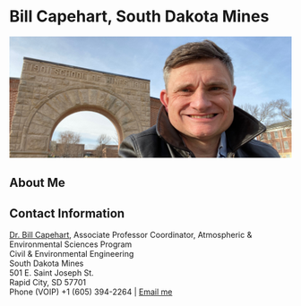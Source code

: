 # Bill Capehart, South Dakota Mines
![Bill at the Arch](images/Capehart_Arch_mines_banner.jpeg)


## About Me


## Contact Information

<a href="{{ sdmines_developer_homepage }}">Dr. Bill Capehart</a>, Associate Professor
Coordinator, Atmospheric & Environmental Sciences Program<br>
Civil & Environmental Engineering<br>
South Dakota Mines<br>
501 E. Saint Joseph St.<br> Rapid City, SD 57701<br>
Phone (VOIP) +1 (605) 394-2264 | <a href="mailto:{{ site.email | encode_email }}" title="Contact me">Email me</a>
